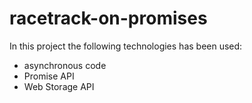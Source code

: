 # racetrack-on-promises

In this project the following technologies has been used:
* asynchronous code
* Promise API
* Web Storage API
